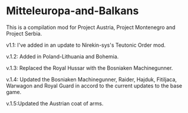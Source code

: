 # Mitteleuropa-and-Balkans
This is a compilation mod for Project Austria, Project Montenegro and Project Serbia.

v1.1: I've added in an update to Nirekin-sys's Teutonic Order mod.

v.1.2: Added in Poland-Lithuania and Bohemia.

v.1.3: Replaced the Royal Hussar with the Bosniaken Machinegunner.

v.1.4: Updated the Bosniaken Machinegunner, Raider, Hajduk, Fitiljaca, Warwagon and Royal Guard in accord to the current updates to the base game.

v.1.5:Updated the Austrian coat of arms.
